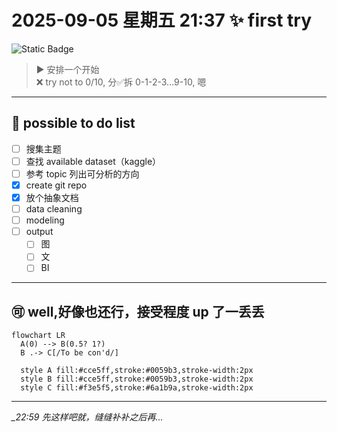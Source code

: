 # 2025-09-05 星期五 21:37 ✨ first try
![Static Badge](https://img.shields.io/badge/Mood_now-At_Peace-green?style=flat-square)

> ▶️ 安排一个开始  
> ❌ try not to 0/10, 分✅拆 0-1-2-3...9-10, 嗯

---

## 📝 possible to do list

- [ ] 搜集主题
- [ ] 查找 available dataset（kaggle）
- [ ] 参考 topic 列出可分析的方向
- [x] create git repo
- [x] 放个抽象文档
- [ ] data cleaning
- [ ] modeling 
- [ ] output
  - [ ] 图
  - [ ] 文
  - [ ] BI

---

## 🉑 well,好像也还行，接受程度 up 了一丢丢

```mermaid
flowchart LR
  A(0) --> B(0.5? 1?)
  B .-> C[/To be con'd/]

  style A fill:#cce5ff,stroke:#0059b3,stroke-width:2px
  style B fill:#cce5ff,stroke:#0059b3,stroke-width:2px
  style C fill:#f3e5f5,stroke:#6a1b9a,stroke-width:2px
```

---

*_22:59  先这样吧就，缝缝补补之后再...*
